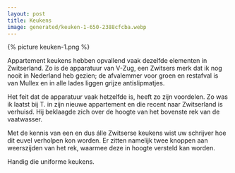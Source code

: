 ```yaml
---
layout: post
title: Keukens
image: generated/keuken-1-650-2388cfcba.webp
---
```


{% picture keuken-1.png %}

Appartement keukens hebben opvallend vaak dezelfde elementen in Zwitserland. Zo is de apparatuur van V-Zug, een Zwitsers merk dat ik nog nooit in Nederland heb gezien; de afvalemmer voor groen en restafval is van Mullex en in alle lades liggen grijze antislipmatjes.

Het feit dat de apparatuur vaak hetzelfde is, heeft zo zijn voordelen. Zo was ik laatst bij T. in zijn nieuwe appartement en die recent naar Zwitserland is verhuisd. Hij beklaagde zich over de hoogte van het bovenste rek van de vaatwasser.

Met de kennis van een en dus álle Zwitserse keukens wist uw schrijver hoe dit euvel verholpen kon worden. Er zitten namelijk twee knoppen aan weerszijden van het rek, waarmee deze in hoogte versteld kan worden.

Handig die uniforme keukens.
